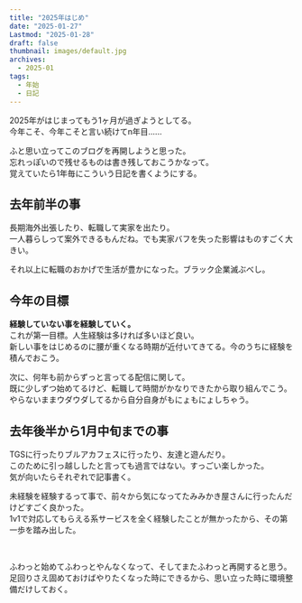 ```yaml
---
title: "2025年はじめ"
date: "2025-01-27"
Lastmod: "2025-01-28"
draft: false
thumbnail: images/default.jpg
archives: 
  - 2025-01
tags:
  - 年始
  - 日記
---
```


2025年がはじまってもう1ヶ月が過ぎようとしてる。  
今年こそ、今年こそと言い続けてn年目‥‥‥  

ふと思い立ってこのブログを再開しようと思った。  
忘れっぽいので残せるものは書き残しておこうかなって。  
覚えていたら1年毎にこういう日記を書くようにする。  

## 去年前半の事  
長期海外出張したり、転職して実家を出たり。  
一人暮らしって案外できるもんだね。でも実家バフを失った影響はものすごく大きい。  

それ以上に転職のおかげで生活が豊かになった。ブラック企業滅ぶべし。  

## 今年の目標  
**経験していない事を経験していく。**  
これが第一目標。人生経験は多ければ多いほど良い。  
新しい事をはじめるのに腰が重くなる時期が近付いてきてる。今のうちに経験を積んでおこう。  

次に、何年も前からずっと言ってる配信に関して。  
既に少しずつ始めてるけど、転職して時間がかなりできたから取り組んでこう。  
やらないままウダウダしてるから自分自身がもにょもにょしちゃう。  

## 去年後半から1月中旬までの事  
TGSに行ったりブルアカフェスに行ったり、友達と遊んだり。  
このために引っ越ししたと言っても過言ではない。すっごい楽しかった。  
気が向いたらそれぞれで記事書く。  

未経験を経験するって事で、前々から気になってたみみかき屋さんに行ったんだけどすごく良かった。  
1v1で対応してもらえる系サービスを全く経験したことが無かったから、その第一歩を踏み出した。  

<br>

ふわっと始めてふわっとやんなくなって、そしてまたふわっと再開すると思う。  
足回りさえ固めておけばやりたくなった時にできるから、思い立った時に環境整備だけしておく。  